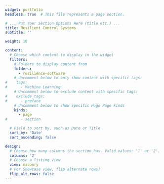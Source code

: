 ```yaml
---
widget: portfolio
headless: true  # This file represents a page section.

# ... Put Your Section Options Here (title etc.) ...
title: Resilient Control Systems
subtitle: ''

weight: 10

content:
  # Choose which content to display in the widget
  filters:
    # Folders to display content from
    folders:
      - resilience-software
    # Uncomment below to only show content with specific tags:
#    tags:
#      - Machine Learning
    # Uncomment below to exclude content with specific tags:
#    exclude_tags:
#      - preface    
    # Uncomment below to show specific Hugo Page kinds
    kinds:
      - page
#      - section

  # Field to sort by, such as Date or Title
  sort_by: 'Date'
  sort_ascending: false

design:
  # Choose how many columns the section has. Valid values: '1' or '2'.
  columns: '2'
  # Choose a listing view
  view: masonry
  # For Showcase view, flip alternate rows?
  flip_alt_rows: false
---
```

